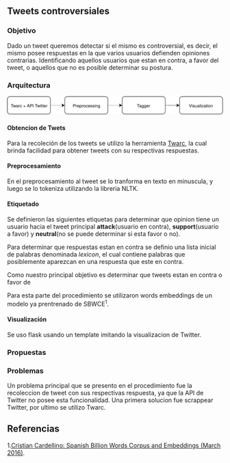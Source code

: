 ## Tweets controversiales

### Objetivo
Dado un tweet queremos detectar si el mismo es controversial, es decir, el mismo posee respuestas en la que varios usuarios defienden opiniones contrarias. Identificando aquellos usuarios que estan en contra, a favor del tweet, o aquellos que no es posible determinar su postura.

### Arquitectura

![Alt text](./readme/arquitectura.svg)

#### Obtencion de Twets
Para la recoleción de los tweets se utilizo la herramienta [Twarc](https://github.com/DocNow/twarc), la cual brinda facilidad para obtener tweets con su respectivas respuestas.

#### Preprocesamiento
En el preprocesamiento al tweet se lo tranforma en texto en minuscula, y luego se lo tokeniza utilizando la libreria NLTK.

#### Etiquetado
Se definieron las siguientes etiquetas para determinar que opinion tiene un usuario hacia el tweet principal **attack**(usuario en contra), **support**(usuario a favor) y **neutral**(no se puede determinar si esta favor o no).
 
 Para determinar que respuestas estan en contra se definio una lista inicial de palabras denominada *lexicon*, el cual contiene palabras que posiblemente aparezcan en una respuesta que este en contra.
  
Como nuestro principal objetivo es determinar que tweets estan en contra o favor de

Para esta parte del procedimiento se utilizaron words embeddings de un modelo ya prentrenado de SBWCE<sup>1</sup>.

#### Visualización
Se uso flask usando un template imitando la visualizacion de Twitter.

### Propuestas


### Problemas
Un problema principal que se presento en el procedimiento fue la recoleccion de tweet con sus respectivas respuesta, ya que la API de Twitter no posee esta funcionalidad. Una primera solucion fue scrappear Twitter, por ultimo se utilizo Twarc.

## Referencias
1.[Cristian Cardellino: Spanish Billion Words Corpus and Embeddings (March 2016)]( https://crscardellino.github.io/SBWCE/).

